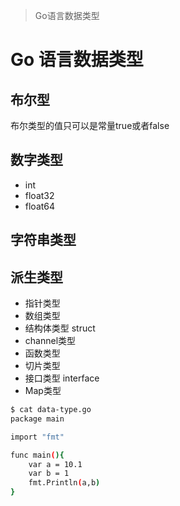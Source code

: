 > Go语言数据类型

# Go 语言数据类型
## 布尔型
  布尔类型的值只可以是常量true或者false
## 数字类型
- int
- float32
- float64

## 字符串类型
## 派生类型
- 指针类型
- 数组类型
- 结构体类型 struct
- channel类型
- 函数类型
- 切片类型
- 接口类型 interface
- Map类型

``` bash
$ cat data-type.go
package main

import "fmt"

func main(){
    var a = 10.1
    var b = 1
    fmt.Println(a,b)
}
```
